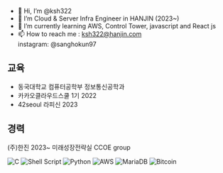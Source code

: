- 👋 Hi, I’m @ksh322
- 👀 I’m Cloud & Server Infra Engineer in HANJIN (2023~)
- 🌱 I’m currently learning AWS, Control Tower, javascript and React js
- 📫 How to reach me : ksh322@hanjin.com <br> instagram: @sanghokun97
## 교육 </br>
- 동국대학교 컴퓨터공학부 정보통신공학과 <br>
- 카카오클라우드스쿨 1기 2022 <br>
- 42seoul 라피신 2023 <br/>


## 경력</br>
(주)한진 2023~ 미래성장전략실 CCOE group<br> 

![C](https://img.shields.io/badge/c-%2300599C.svg?style=for-the-badge&logo=c&logoColor=white)
![Shell Script](https://img.shields.io/badge/shell_script-%23121011.svg?style=for-the-badge&logo=gnu-bash&logoColor=white)
![Python](https://img.shields.io/badge/python-3670A0?style=for-the-badge&logo=python&logoColor=ffdd54)
![AWS](https://img.shields.io/badge/AWS-%23FF9900.svg?style=for-the-badge&logo=amazon-aws&logoColor=white)
![MariaDB](https://img.shields.io/badge/MariaDB-003545?style=for-the-badge&logo=mariadb&logoColor=white)
![Bitcoin](https://img.shields.io/badge/Bitcoin-000?style=for-the-badge&logo=bitcoin&logoColor=white)
<!---
ksh322/ksh322 is a ✨ special ✨ repository because its `README.md` (this file) appears on your GitHub profile.
You can click the Preview link to take a look at your changes.
--->
